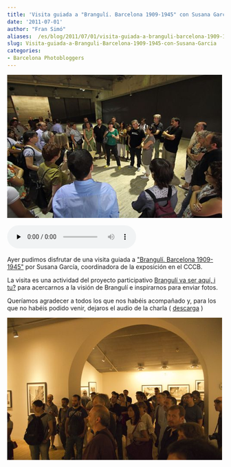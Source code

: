 ```yaml
---
title: 'Visita guiada a "Brangulí. Barcelona 1909-1945" con Susana García'
date: '2011-07-01'
author: "Fran Simó"
aliases:  /es/blog/2011/07/01/visita-guiada-a-branguli-barcelona-1909-1945-con-susana-garcia/
slug: Visita-guiada-a-Branguli-Barcelona-1909-1945-con-Susana-Garcia
categories:
- Barcelona Photobloggers
---
```

![CCCB Barcelona Photobloggers Visita guiada para Brangulí. Barcelona 1909-1945 para Brangulí va ser aquí, i tu? / Marcelo Aurelio](0001_IMG_5297-marcelo-aurelio.jpg "CCCB Barcelona Photobloggers Visita guiada para Brangulí. Barcelona 1909-1945 para Brangulí va ser aquí, i tu? / Marcelo Aurelio")

<audio class="player" controls preload="none" src="2011-06-30-cccb-bcnph-2.es.mp3" type="audio/mp3"></audio>

Ayer pudimos disfrutar de una visita guiada a <a href="http://barcelonaphotobloggers.org/2011/06/03/exposicio-branguli-barcelona-1909-1945/">"Brangulí. Barcelona 1909-1945"</a> por Susana García, coordinadora de la exposición en el CCCB.

La visita es una actividad del proyecto participativo <a href="http://www.brangulivaseraqui.com/" target="_blank" rel="noopener noreferrer">Brangulí va ser aquí, i tu?</a> para acercarnos a la visión de Brangulí e inspirarnos para enviar fotos.

Queríamos agradecer a todos los que nos habéis acompañado y, para los que no habéis podido venir, dejaros el audio de la charla ( [descarga](2011-06-30-cccb-bcnph-2.es.mp3) )

![CCCB Barcelona Photobloggers Visita guiada para Brangulí. Barcelona 1909-1945 para Brangulí va ser aquí, i tu? / Alfonso Simó](0006_fon_simo_IMGP2455.jpg "CCCB Barcelona Photobloggers Visita guiada para Brangulí. Barcelona 1909-1945 para Brangulí va ser aquí, i tu? / Alfonso Simó")

